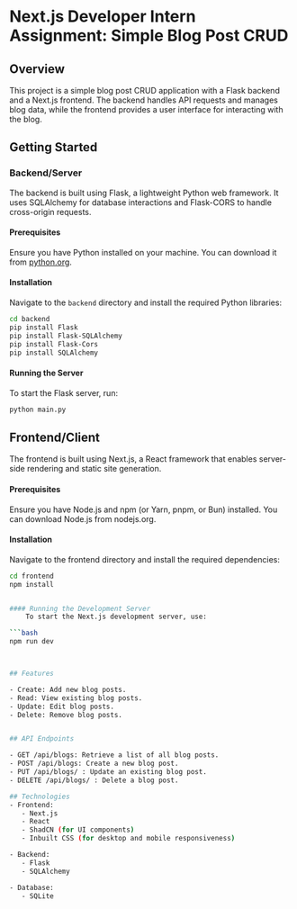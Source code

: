 # Next.js Developer Intern Assignment: Simple Blog Post CRUD

## Overview

This project is a simple blog post CRUD application with a Flask backend and a Next.js frontend. The backend handles API requests and manages blog data, while the frontend provides a user interface for interacting with the blog.

## Getting Started

### Backend/Server

The backend is built using Flask, a lightweight Python web framework. It uses SQLAlchemy for database interactions and Flask-CORS to handle cross-origin requests.

#### Prerequisites

Ensure you have Python installed on your machine. You can download it from [python.org](https://www.python.org/).

#### Installation

Navigate to the `backend` directory and install the required Python libraries:

```bash
cd backend
pip install Flask  
pip install Flask-SQLAlchemy
pip install Flask-Cors 
pip install SQLAlchemy
```

#### Running the Server

To start the Flask server, run:


```bash
python main.py
```



## Frontend/Client

The frontend is built using Next.js, a React framework that enables server-side rendering and static site generation.

#### Prerequisites
Ensure you have Node.js and npm (or Yarn, pnpm, or Bun) installed. You can download Node.js from nodejs.org.

#### Installation
Navigate to the frontend directory and install the required dependencies:

```bash
cd frontend
npm install


#### Running the Development Server
    To start the Next.js development server, use:

```bash
npm run dev



## Features

- Create: Add new blog posts.
- Read: View existing blog posts.
- Update: Edit blog posts.
- Delete: Remove blog posts.


## API Endpoints

- GET /api/blogs: Retrieve a list of all blog posts.
- POST /api/blogs: Create a new blog post.
- PUT /api/blogs/ : Update an existing blog post.
- DELETE /api/blogs/ : Delete a blog post.

## Technologies
- Frontend:
   - Next.js
   - React
   - ShadCN (for UI components)
   - Inbuilt CSS (for desktop and mobile responsiveness)

- Backend:
   - Flask
   - SQLAlchemy

- Database:
   - SQLite

